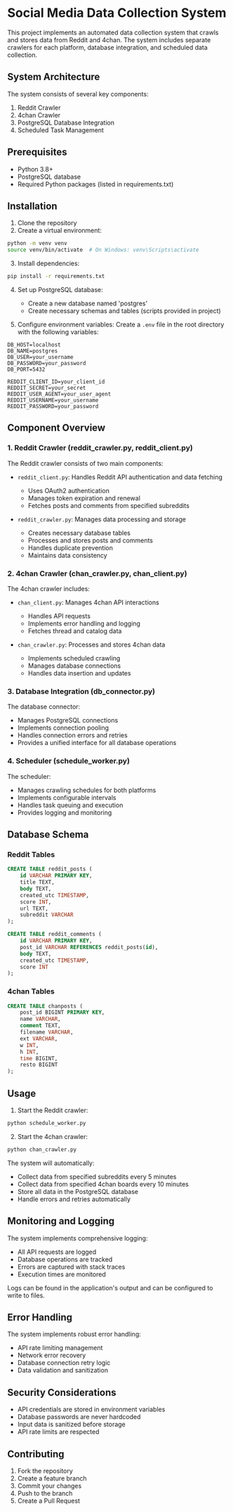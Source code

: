 # Social Media Data Collection System

This project implements an automated data collection system that crawls and stores data from Reddit and 4chan. The system includes separate crawlers for each platform, database integration, and scheduled data collection.

## System Architecture

The system consists of several key components:
1. Reddit Crawler
2. 4chan Crawler
3. PostgreSQL Database Integration
4. Scheduled Task Management

## Prerequisites

- Python 3.8+
- PostgreSQL database
- Required Python packages (listed in requirements.txt)

## Installation

1. Clone the repository
2. Create a virtual environment:
```bash
python -m venv venv
source venv/bin/activate  # On Windows: venv\Scripts\activate
```

3. Install dependencies:
```bash
pip install -r requirements.txt
```

4. Set up PostgreSQL database:
   - Create a new database named 'postgres'
   - Create necessary schemas and tables (scripts provided in project)

5. Configure environment variables:
Create a `.env` file in the root directory with the following variables:
```
DB_HOST=localhost
DB_NAME=postgres
DB_USER=your_username
DB_PASSWORD=your_password
DB_PORT=5432

REDDIT_CLIENT_ID=your_client_id
REDDIT_SECRET=your_secret
REDDIT_USER_AGENT=your_user_agent
REDDIT_USERNAME=your_username
REDDIT_PASSWORD=your_password
```

## Component Overview

### 1. Reddit Crawler (reddit_crawler.py, reddit_client.py)

The Reddit crawler consists of two main components:

- `reddit_client.py`: Handles Reddit API authentication and data fetching
  - Uses OAuth2 authentication
  - Manages token expiration and renewal
  - Fetches posts and comments from specified subreddits

- `reddit_crawler.py`: Manages data processing and storage
  - Creates necessary database tables
  - Processes and stores posts and comments
  - Handles duplicate prevention
  - Maintains data consistency

### 2. 4chan Crawler (chan_crawler.py, chan_client.py)

The 4chan crawler includes:

- `chan_client.py`: Manages 4chan API interactions
  - Handles API requests
  - Implements error handling and logging
  - Fetches thread and catalog data

- `chan_crawler.py`: Processes and stores 4chan data
  - Implements scheduled crawling
  - Manages database connections
  - Handles data insertion and updates

### 3. Database Integration (db_connector.py)

The database connector:
- Manages PostgreSQL connections
- Implements connection pooling
- Handles connection errors and retries
- Provides a unified interface for all database operations

### 4. Scheduler (schedule_worker.py)

The scheduler:
- Manages crawling schedules for both platforms
- Implements configurable intervals
- Handles task queuing and execution
- Provides logging and monitoring

## Database Schema

### Reddit Tables

```sql
CREATE TABLE reddit_posts (
    id VARCHAR PRIMARY KEY,
    title TEXT,
    body TEXT,
    created_utc TIMESTAMP,
    score INT,
    url TEXT,
    subreddit VARCHAR
);

CREATE TABLE reddit_comments (
    id VARCHAR PRIMARY KEY,
    post_id VARCHAR REFERENCES reddit_posts(id),
    body TEXT,
    created_utc TIMESTAMP,
    score INT
);
```

### 4chan Tables

```sql
CREATE TABLE chanposts (
    post_id BIGINT PRIMARY KEY,
    name VARCHAR,
    comment TEXT,
    filename VARCHAR,
    ext VARCHAR,
    w INT,
    h INT,
    time BIGINT,
    resto BIGINT
);
```

## Usage

1. Start the Reddit crawler:
```bash
python schedule_worker.py
```

2. Start the 4chan crawler:
```bash
python chan_crawler.py
```

The system will automatically:
- Collect data from specified subreddits every 5 minutes
- Collect data from specified 4chan boards every 10 minutes
- Store all data in the PostgreSQL database
- Handle errors and retries automatically

## Monitoring and Logging

The system implements comprehensive logging:
- All API requests are logged
- Database operations are tracked
- Errors are captured with stack traces
- Execution times are monitored

Logs can be found in the application's output and can be configured to write to files.

## Error Handling

The system implements robust error handling:
- API rate limiting management
- Network error recovery
- Database connection retry logic
- Data validation and sanitization

## Security Considerations

- API credentials are stored in environment variables
- Database passwords are never hardcoded
- Input data is sanitized before storage
- API rate limits are respected

## Contributing

1. Fork the repository
2. Create a feature branch
3. Commit your changes
4. Push to the branch
5. Create a Pull Request
